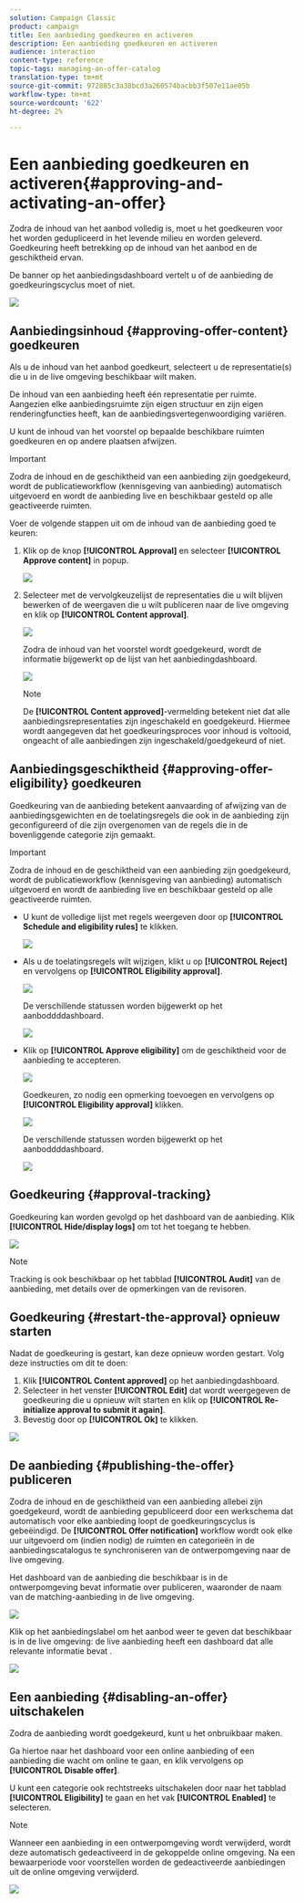 ```yaml
---
solution: Campaign Classic
product: campaign
title: Een aanbieding goedkeuren en activeren
description: Een aanbieding goedkeuren en activeren
audience: interaction
content-type: reference
topic-tags: managing-an-offer-catalog
translation-type: tm+mt
source-git-commit: 972885c3a38bcd3a260574bacbb3f507e11ae05b
workflow-type: tm+mt
source-wordcount: '622'
ht-degree: 2%

---
```



# Een aanbieding goedkeuren en activeren{#approving-and-activating-an-offer}

Zodra de inhoud van het aanbod volledig is, moet u het goedkeuren voor het worden gedupliceerd in het levende milieu en worden geleverd. Goedkeuring heeft betrekking op de inhoud van het aanbod en de geschiktheid ervan.

De banner op het aanbiedingsdashboard vertelt u of de aanbieding de goedkeuringscyclus moet of niet.

![](assets/offer_validate_001.png)

## Aanbiedingsinhoud {#approving-offer-content} goedkeuren

Als u de inhoud van het aanbod goedkeurt, selecteert u de representatie(s) die u in de live omgeving beschikbaar wilt maken.

De inhoud van een aanbieding heeft één representatie per ruimte. Aangezien elke aanbiedingsruimte zijn eigen structuur en zijn eigen renderingfuncties heeft, kan de aanbiedingsvertegenwoordiging variëren.

U kunt de inhoud van het voorstel op bepaalde beschikbare ruimten goedkeuren en op andere plaatsen afwijzen.

>[!IMPORTANT]
>
>Zodra de inhoud en de geschiktheid van een aanbieding zijn goedgekeurd, wordt de publicatieworkflow (kennisgeving van aanbieding) automatisch uitgevoerd en wordt de aanbieding live en beschikbaar gesteld op alle geactiveerde ruimten.

Voer de volgende stappen uit om de inhoud van de aanbieding goed te keuren:

1. Klik op de knop **[!UICONTROL Approval]** en selecteer **[!UICONTROL Approve content]** in popup.

   ![](assets/offer_validate_002.png)

1. Selecteer met de vervolgkeuzelijst de representaties die u wilt blijven bewerken of de weergaven die u wilt publiceren naar de live omgeving en klik op **[!UICONTROL Content approval]**.

   ![](assets/offer_validate_003.png)

   Zodra de inhoud van het voorstel wordt goedgekeurd, wordt de informatie bijgewerkt op de lijst van het aanbiedingdashboard.

   ![](assets/offer_validate_004.png)

   >[!NOTE]
   >
   >De **[!UICONTROL Content approved]**-vermelding betekent niet dat alle aanbiedingsrepresentaties zijn ingeschakeld en goedgekeurd. Hiermee wordt aangegeven dat het goedkeuringsproces voor inhoud is voltooid, ongeacht of alle aanbiedingen zijn ingeschakeld/goedgekeurd of niet.

## Aanbiedingsgeschiktheid {#approving-offer-eligibility} goedkeuren

Goedkeuring van de aanbieding betekent aanvaarding of afwijzing van de aanbiedingsgewichten en de toelatingsregels die ook in de aanbieding zijn geconfigureerd of die zijn overgenomen van de regels die in de bovenliggende categorie zijn gemaakt.

>[!IMPORTANT]
>
>Zodra de inhoud en de geschiktheid van een aanbieding zijn goedgekeurd, wordt de publicatieworkflow (kennisgeving van aanbieding) automatisch uitgevoerd en wordt de aanbieding live en beschikbaar gesteld op alle geactiveerde ruimten.

* U kunt de volledige lijst met regels weergeven door op **[!UICONTROL Schedule and eligibility rules]** te klikken.

   ![](assets/offer_validate_005.png)

* Als u de toelatingsregels wilt wijzigen, klikt u op **[!UICONTROL Reject]** en vervolgens op **[!UICONTROL Eligibility approval]**.

   ![](assets/offer_validate_007.png)

   De verschillende statussen worden bijgewerkt op het aanboddddashboard.

   ![](assets/offer_validate_006.png)

* Klik op **[!UICONTROL Approve eligibility]** om de geschiktheid voor de aanbieding te accepteren.

   ![](assets/offer_validate_008.png)

   Goedkeuren, zo nodig een opmerking toevoegen en vervolgens op **[!UICONTROL Eligibility approval]** klikken.

   ![](assets/offer_validate_009.png)

   De verschillende statussen worden bijgewerkt op het aanboddddashboard.

   ![](assets/offer_validate_010.png)

## Goedkeuring {#approval-tracking}

Goedkeuring kan worden gevolgd op het dashboard van de aanbieding. Klik **[!UICONTROL Hide/display logs]** om tot het toegang te hebben.

![](assets/offer_validate_012.png)

>[!NOTE]
>
>Tracking is ook beschikbaar op het tabblad **[!UICONTROL Audit]** van de aanbieding, met details over de opmerkingen van de revisoren.

## Goedkeuring {#restart-the-approval} opnieuw starten

Nadat de goedkeuring is gestart, kan deze opnieuw worden gestart. Volg deze instructies om dit te doen:

1. Klik **[!UICONTROL Content approved]** op het aanbiedingdashboard.
1. Selecteer in het venster **[!UICONTROL Edit]** dat wordt weergegeven de goedkeuring die u opnieuw wilt starten en klik op **[!UICONTROL Re-initialize approval to submit it again]**.
1. Bevestig door op **[!UICONTROL Ok]** te klikken.

![](assets/offer_validate_013.png)

## De aanbieding {#publishing-the-offer} publiceren

Zodra de inhoud en de geschiktheid van een aanbieding allebei zijn goedgekeurd, wordt de aanbieding gepubliceerd door een werkschema dat automatisch voor elke aanbieding loopt de goedkeuringscyclus is gebeëindigd. De **[!UICONTROL Offer notification]** workflow wordt ook elke uur uitgevoerd om (indien nodig) de ruimten en categorieën in de aanbiedingscatalogus te synchroniseren van de ontwerpomgeving naar de live omgeving.

Het dashboard van de aanbieding die beschikbaar is in de ontwerpomgeving bevat informatie over publiceren, waaronder de naam van de matching-aanbieding in de live omgeving.

![](assets/offer_golive_001.png)

Klik op het aanbiedingslabel om het aanbod weer te geven dat beschikbaar is in de live omgeving: de live aanbieding heeft een dashboard dat alle relevante informatie bevat .

![](assets/offer_golive_002.png)

## Een aanbieding {#disabling-an-offer} uitschakelen

Zodra de aanbieding wordt goedgekeurd, kunt u het onbruikbaar maken.

Ga hiertoe naar het dashboard voor een online aanbieding of een aanbieding die wacht om online te gaan, en klik vervolgens op **[!UICONTROL Disable offer]**.

U kunt een categorie ook rechtstreeks uitschakelen door naar het tabblad **[!UICONTROL Eligibility]** te gaan en het vak **[!UICONTROL Enabled]** te selecteren.

>[!NOTE]
>
>Wanneer een aanbieding in een ontwerpomgeving wordt verwijderd, wordt deze automatisch gedeactiveerd in de gekoppelde online omgeving. Na een bewaarperiode voor voorstellen worden de gedeactiveerde aanbiedingen uit de online omgeving verwijderd.

![](assets/offer_preview_deactivate.png)

